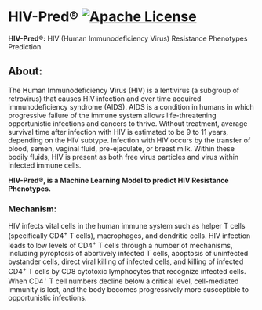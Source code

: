 # HIV-Pred® [![Apache License](https://img.shields.io/badge/license-Apache-blue.svg)](https://github.com/iamprabhat/HIV-Pred/blob/master/LICENSE)
**HIV-Pred®:** HIV (Human Immunodeficiency Virus) Resistance Phenotypes Prediction.

## About:
The **H**uman **I**mmunodeficiency **V**irus (HIV) is a lentivirus (a subgroup of retrovirus) that causes HIV infection and over time acquired immunodeficiency syndrome (AIDS). AIDS is a condition in humans in which progressive failure of the immune system allows life-threatening opportunistic infections and cancers to thrive. Without treatment, average survival time after infection with HIV is estimated to be 9 to 11 years, depending on the HIV subtype. Infection with HIV occurs by the transfer of blood, semen, vaginal fluid, pre-ejaculate, or breast milk. Within these bodily fluids, HIV is present as both free virus particles and virus within infected immune cells.

**HIV-Pred®, is a Machine Learning Model to predict HIV Resistance Phenotypes.**

### Mechanism:
HIV infects vital cells in the human immune system such as helper T cells (specifically CD4<sup>+</sup> T cells), macrophages, and dendritic cells. HIV infection leads to low levels of CD4<sup>+</sup> T cells through a number of mechanisms, including pyroptosis of abortively infected T cells, apoptosis of uninfected bystander cells, direct viral killing of infected cells, and killing of infected CD4<sup>+</sup> T cells by CD8 cytotoxic lymphocytes that recognize infected cells. When CD4<sup>+</sup> T cell numbers decline below a critical level, cell-mediated immunity is lost, and the body becomes progressively more susceptible to opportunistic infections.
